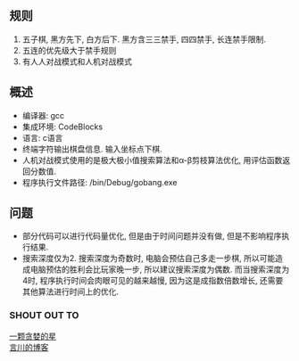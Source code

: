 ## 规则
1. 五子棋, 黑方先下, 白方后下. 黑方含三三禁手, 四四禁手, 长连禁手限制.
2. 五连的优先级大于禁手规则
3. 有人人对战模式和人机对战模式

## 概述
* 编译器: gcc
* 集成环境: CodeBlocks
* 语言: c语言
* 终端字符输出棋盘信息. 输入坐标点下棋.
* 人机对战模式使用的是极大极小值搜索算法和α-β剪枝算法优化, 用评估函数返回分数值.
* 程序执行文件路径: /bin/Debug/gobang.exe

## 问题
* 部分代码可以进行代码量优化, 但是由于时间问题并没有做, 但是不影响程序执行结果.
* 搜索深度仅为2. 搜索深度为奇数时, 电脑会预估自己多走一步棋, 所以可能造成电脑预估的胜利会比玩家晚一步, 所以建议搜索深度为偶数. 而当搜索深度为4时, 程序执行时间会肉眼可见的越来越慢, 因为这是成指数倍数增长, 还需要其他算法进行时间上的优化.

### SHOUT OUT TO
[一颗贪婪的星](https://blog.csdn.net/greedystar/article/details/80188794)  
[言川的博客](https://blog.csdn.net/lihongxun945/category_6089493.html)  
